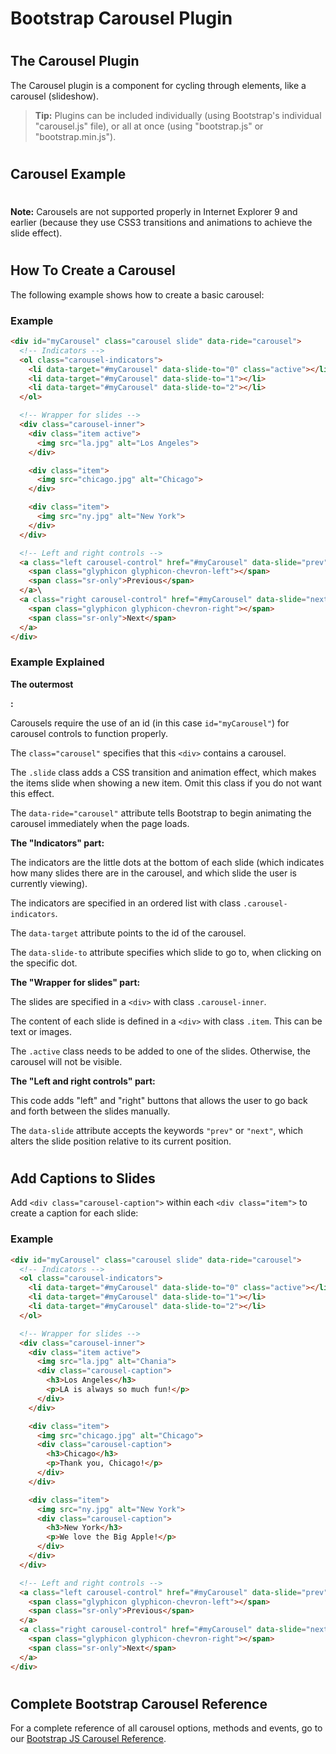 Bootstrap Carousel Plugin
=========================

#  

The Carousel Plugin
-------------------

The Carousel plugin is a component for cycling through elements, like a carousel (slideshow).

> **Tip:** Plugins can be included individually (using Bootstrap's individual "carousel.js" file), or all at once (using "bootstrap.js" or "bootstrap.min.js").

#  

Carousel Example
----------------

#

**Note:** Carousels are not supported properly in Internet Explorer 9 and earlier (because they use CSS3 transitions and animations to achieve the slide effect).

#  

#  

How To Create a Carousel
------------------------

The following example shows how to create a basic carousel:

### Example

``` html
<div id="myCarousel" class="carousel slide" data-ride="carousel">
  <!-- Indicators -->
  <ol class="carousel-indicators">
    <li data-target="#myCarousel" data-slide-to="0" class="active"></li>
    <li data-target="#myCarousel" data-slide-to="1"></li>
    <li data-target="#myCarousel" data-slide-to="2"></li>
  </ol>

  <!-- Wrapper for slides -->
  <div class="carousel-inner">
    <div class="item active">
      <img src="la.jpg" alt="Los Angeles">
    </div>

    <div class="item">
      <img src="chicago.jpg" alt="Chicago">
    </div>

    <div class="item">
      <img src="ny.jpg" alt="New York">
    </div>
  </div>

  <!-- Left and right controls -->
  <a class="left carousel-control" href="#myCarousel" data-slide="prev">
    <span class="glyphicon glyphicon-chevron-left"></span>
    <span class="sr-only">Previous</span>
  </a>\
  <a class="right carousel-control" href="#myCarousel" data-slide="next">
    <span class="glyphicon glyphicon-chevron-right"></span>
    <span class="sr-only">Next</span>
  </a>
</div>
```

### Example Explained

**The outermost <div>:**

Carousels require the use of an id (in this case `id="myCarousel"`) for carousel controls to function properly.

The `class="carousel"` specifies that this `<div>` contains a carousel.

The `.slide` class adds a CSS transition and animation effect, which makes the items slide when showing a new item. Omit this class if you do not want this effect.

The `data-ride="carousel"` attribute tells Bootstrap to begin animating the carousel immediately when the page loads.

**The "Indicators" part:**

The indicators are the little dots at the bottom of each slide (which indicates how many slides there are in the carousel, and which slide the user is currently viewing).

The indicators are specified in an ordered list with class `.carousel-indicators`.

The `data-target` attribute points to the id of the carousel.

The `data-slide-to` attribute specifies which slide to go to, when clicking on the specific dot.

**The "Wrapper for slides" part:**

The slides are specified in a `<div>` with class `.carousel-inner`.

The content of each slide is defined in a `<div>` with class `.item`. This can be text or images.

The `.active` class needs to be added to one of the slides. Otherwise, the carousel will not be visible.

**The "Left and right controls" part:**

This code adds "left" and "right" buttons that allows the user to go back and forth between the slides manually.

The `data-slide` attribute accepts the keywords `"prev"` or `"next"`, which alters the slide position relative to its current position.

#  

Add Captions to Slides
----------------------

Add `<div class="carousel-caption">` within each `<div class="item">` to create a caption for each slide:

### Example

``` html
<div id="myCarousel" class="carousel slide" data-ride="carousel">
  <!-- Indicators -->
  <ol class="carousel-indicators">
    <li data-target="#myCarousel" data-slide-to="0" class="active"></li>
    <li data-target="#myCarousel" data-slide-to="1"></li>
    <li data-target="#myCarousel" data-slide-to="2"></li>
  </ol>

  <!-- Wrapper for slides -->
  <div class="carousel-inner">
    <div class="item active">
      <img src="la.jpg" alt="Chania">
      <div class="carousel-caption">
        <h3>Los Angeles</h3>
        <p>LA is always so much fun!</p>
      </div>
    </div>

    <div class="item">
      <img src="chicago.jpg" alt="Chicago">
      <div class="carousel-caption">
        <h3>Chicago</h3>
        <p>Thank you, Chicago!</p>
      </div>
    </div>

    <div class="item">
      <img src="ny.jpg" alt="New York">
      <div class="carousel-caption">
        <h3>New York</h3>
        <p>We love the Big Apple!</p>
      </div>
    </div>
  </div>

  <!-- Left and right controls -->
  <a class="left carousel-control" href="#myCarousel" data-slide="prev">
    <span class="glyphicon glyphicon-chevron-left"></span>
    <span class="sr-only">Previous</span>
  </a>
  <a class="right carousel-control" href="#myCarousel" data-slide="next">
    <span class="glyphicon glyphicon-chevron-right"></span>
    <span class="sr-only">Next</span>
  </a>
</div>
```

#  

Complete Bootstrap Carousel Reference
-------------------------------------

For a complete reference of all carousel options, methods and events, go to our [Bootstrap JS Carousel Reference](https://www.w3schools.com/bootstrap/bootstrap_ref_js_carousel.asp).